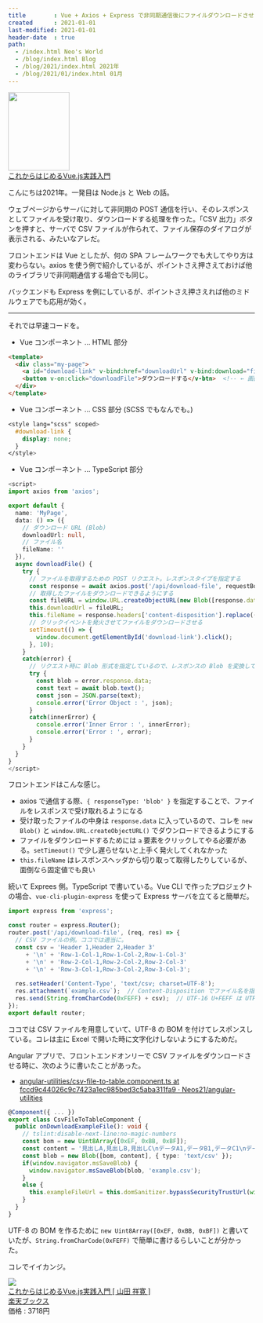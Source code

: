 ```yaml
---
title        : Vue + Axios + Express で非同期通信後にファイルダウンロードさせる
created      : 2021-01-01
last-modified: 2021-01-01
header-date  : true
path:
  - /index.html Neo's World
  - /blog/index.html Blog
  - /blog/2021/index.html 2021年
  - /blog/2021/01/index.html 01月
---
```


<div class="ad-amazon">
  <div class="ad-amazon-image">
    <a href="https://www.amazon.co.jp/dp/B07WVXRNH3?tag=neos21-22&amp;linkCode=osi&amp;th=1&amp;psc=1">
      <img src="https://m.media-amazon.com/images/I/51bIiHhapVL._SL160_.jpg" width="125" height="160">
    </a>
  </div>
  <div class="ad-amazon-info">
    <div class="ad-amazon-title">
      <a href="https://www.amazon.co.jp/dp/B07WVXRNH3?tag=neos21-22&amp;linkCode=osi&amp;th=1&amp;psc=1">これからはじめるVue.js実践入門</a>
    </div>
  </div>
</div>

こんにちは2021年。一発目は Node.js と Web の話。

ウェブページからサーバに対して非同期の POST 通信を行い、そのレスポンスとしてファイルを受け取り、ダウンロードする処理を作った。「CSV 出力」ボタンを押すと、サーバで CSV ファイルが作られて、ファイル保存のダイアログが表示される、みたいなアレだ。

フロントエンドは Vue としたが、何の SPA フレームワークでも大してやり方は変わらない。axios を使う例で紹介しているが、ポイントさえ押さえておけば他のライブラリで非同期通信する場合でも同じ。

バックエンドも Express を例にしているが、ポイントさえ押さえれば他のミドルウェアでも応用が効く。

---

それでは早速コードを。

- Vue コンポーネント … HTML 部分

```html
<template>
  <div class="my-page">
    <a id="download-link" v-bind:href="downloadUrl" v-bind:download="fileName">Link</a>  <!-- ファイルダウンロードのダイアログ表示のために配置しているが、画面上は非表示 -->
    <button v-on:click="downloadFile">ダウンロードする</v-btn>  <!-- ← 画面表示するボタン -->
  </div>
</template>
```

- Vue コンポーネント … CSS 部分 (SCSS でもなんでも。)

```css
<style lang="scss" scoped>
  #download-link {
    display: none;
  }
</style>
```

- Vue コンポーネント … TypeScript 部分

```typescript
<script>
import axios from 'axios';

export default {
  name: 'MyPage',
  data: () => ({
    // ダウンロード URL (Blob)
    downloadUrl: null,
    // ファイル名
    fileName: ''
  }),
  async downloadFile() {
    try {
      // ファイルを取得するための POST リクエスト。レスポンスタイプを指定する
      const response = await axios.post('/api/download-file', requestBody, { responseType: 'blob' });
      // 取得したファイルをダウンロードできるようにする
      const fileURL = window.URL.createObjectURL(new Blob([response.data]));
      this.downloadUrl = fileURL;
      this.fileName = response.headers['content-disposition'].replace((/attachment; filename="(.*)"/u), '$1');
      // クリックイベントを発火させてファイルをダウンロードさせる
      setTimeout(() => {
        window.document.getElementById('download-link').click();
      }, 10);
    }
    catch(error) {
      // リクエスト時に Blob 形式を指定しているので、レスポンスの Blob を変換して内容を取り出す
      try {
        const blob = error.response.data;
        const text = await blob.text();
        const json = JSON.parse(text);
        console.error('Error Object : ', json);
      }
      catch(innerError) {
        console.error('Inner Error : ', innerError);
        console.error('Error : ', error);
      }
    }
  }
}
</script>
```

フロントエンドはこんな感じ。

- axios で通信する際、`{ responseType: 'blob' }` を指定することで、ファイルをレスポンスで受け取れるようになる
- 受け取ったファイルの中身は `response.data` に入っているので、コレを `new Blob()` と `window.URL.createObjectURL()` でダウンロードできるようにする
- ファイルをダウンロードするためには `a` 要素をクリックしてやる必要がある。`setTimeout()` で少し遅らせないと上手く発火してくれなかった
- `this.fileName` はレスポンスヘッダから切り取って取得したりしているが、面倒なら固定値でも良い

続いて Exprees 側。TypeScript で書いている。Vue CLI で作ったプロジェクトの場合、`vue-cli-plugin-express` を使って Express サーバを立てると簡単だ。

```typescript
import express from 'express';

const router = express.Router();
router.post('/api/download-file', (req, res) => {
  // CSV ファイルの例。ココでは適当に。
  const csv = 'Header 1,Header 2,Header 3'
     + '\n' + 'Row-1-Col-1,Row-1-Col-2,Row-1-Col-3'
     + '\n' + 'Row-2-Col-1,Row-2-Col-2,Row-2-Col-3'
     + '\n' + 'Row-3-Col-1,Row-3-Col-2,Row-3-Col-3';
  
  res.setHeader('Content-Type', 'text/csv; charset=UTF-8');
  res.attachment(`example.csv`);  // Content-Disposition でファイル名を指定する (ダウンロード時のファイル名として利用する)
  res.send(String.fromCharCode(0xFEFF) + csv);  // UTF-16 U+FEFF は UTF-8 の BOM である EF BB BF に変換され、BOM 付き UTF-8 でレスポンスできる (BOM により Excel で直接開いても文字化けしなくなる)
});
export default router;
```

ココでは CSV ファイルを用意していて、UTF-8 の BOM を付けてレスポンスしている。コレは主に Excel で開いた時に文字化けしないようにするためだ。

Angular アプリで、フロントエンドオンリーで CSV ファイルをダウンロードさせる時に、次のように書いたことがあった。

- [angular-utilities/csv-file-to-table.component.ts at fccd9c44026c9c7423a1ec985bed3c5aba311fa9 · Neos21/angular-utilities](https://github.com/Neos21/angular-utilities/blob/fccd9c44026c9c7423a1ec985bed3c5aba311fa9/src/app/pages/csv-file-to-table/csv-file-to-table/csv-file-to-table.component.ts)

```typescript
@Component({ ... })
export class CsvFileToTableComponent {
  public onDownloadExampleFile(): void {
    // tslint:disable-next-line:no-magic-numbers
    const bom = new Uint8Array([0xEF, 0xBB, 0xBF]);
    const content = '見出しA,見出しB,見出しC\nデータA1,データB1,データC1\nデータA2,データB2,データC2';
    const blob = new Blob([bom, content], { type: 'text/csv' });
    if(window.navigator.msSaveBlob) {
      window.navigator.msSaveBlob(blob, 'example.csv');
    }
    else {
      this.exampleFileUrl = this.domSanitizer.bypassSecurityTrustUrl(window.URL.createObjectURL(blob));
    }
  }
}
```

UTF-8 の BOM を作るために `new Uint8Array([0xEF, 0xBB, 0xBF])` と書いていたが、`String.fromCharCode(0xFEFF)` で簡単に書けるらしいことが分かった。

コレでイイカンジ。

<div class="ad-rakuten">
  <div class="ad-rakuten-image">
    <a href="https://hb.afl.rakuten.co.jp/hgc/g00q0722.waxyc9ff.g00q0722.waxyd017/?pc=https%3A%2F%2Fitem.rakuten.co.jp%2Fbook%2F15937011%2F&amp;m=http%3A%2F%2Fm.rakuten.co.jp%2Fbook%2Fi%2F19644847%2F">
      <img src="https://thumbnail.image.rakuten.co.jp/@0_mall/book/cabinet/1829/9784815601829.jpg?_ex=128x128">
    </a>
  </div>
  <div class="ad-rakuten-info">
    <div class="ad-rakuten-title">
      <a href="https://hb.afl.rakuten.co.jp/hgc/g00q0722.waxyc9ff.g00q0722.waxyd017/?pc=https%3A%2F%2Fitem.rakuten.co.jp%2Fbook%2F15937011%2F&amp;m=http%3A%2F%2Fm.rakuten.co.jp%2Fbook%2Fi%2F19644847%2F">これからはじめるVue.js実践入門 [ 山田 祥寛 ]</a>
    </div>
    <div class="ad-rakuten-shop">
      <a href="https://hb.afl.rakuten.co.jp/hgc/g00q0722.waxyc9ff.g00q0722.waxyd017/?pc=https%3A%2F%2Fwww.rakuten.co.jp%2Fbook%2F&amp;m=http%3A%2F%2Fm.rakuten.co.jp%2Fbook%2F">楽天ブックス</a>
    </div>
    <div class="ad-rakuten-price">価格 : 3718円</div>
  </div>
</div>
